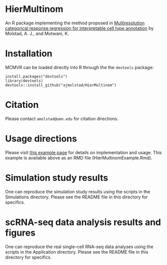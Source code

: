 # HierMultinom
An R package implementing the method proposed in [Multiresolution categorical response regression for interpretable cell type annotation](https://arxiv.org/abs/2208.13857) by Molstad, A. J., and Motwani, K.

# Installation
MCMVR can be loaded directly into R through the the `devtools` package:
```{r}
install.packages("devtools")
library(devtools)
devtools::install_github("ajmolstad/HierMultinom")
```
# Citation
Please contact `amolstad@umn.edu` for citation directions. 

# Usage directions
Please visit [this example page](https://ajmolstad.github.io/docs/HierMultinomExample.html) for details on implementation and usage. This example is available above as an RMD file (HierMultinomExample.Rmd). 

# Simulation study results
One can reproduce the simulation study results using the scripts in the Simulations directory. Please see the README file in this directory for specifics. 

# scRNA-seq data analysis results and figures
One can reproduce the real single-cell RNA-seq data analyses using the scripts in the Application directory. Please see the README file in this directory for specifics. 

